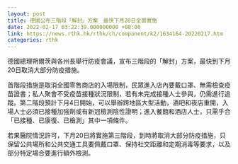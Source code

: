 ```yaml
---
layout: post
title: 德國公布三階段「解封」方案　最快下月20日全面實施
date: 2022-02-17 03:22:39.000000000 +08:00
link: https://news.rthk.hk/rthk/ch/component/k2/1634164-20220217.htm
categories: rthk
---
```


德國總理朔爾茨與各州長舉行防疫會議，宣布三階段的「解封」方案，最快到下月20日取消大部分防疫措施。

首階段措施是取消全國零售商店的入場限制，民眾進入店內要戴口罩、無需檢查疫苗證書；私人聚會不受疫苗接種狀況限制，若有未完成接種人士參與，仍需進行追蹤。第二階段預計下月4日開始，可以舉辦跨地區大型活動，酒吧和夜店重開，入場人士必須已接種加強劑或有新冠檢測陰性證明；進入餐館和酒店人士，只需乎合「已接種、已康復、已檢測」其中一項條件。

若果醫院情況許可，下月20日將實施第三階段，到時將取消大部分防疫措施，只保留公共場所和公共交通工具要佩戴口罩、保持社交距離和定期消毒等要求，以及部分特定場合要進行額外檢測。

